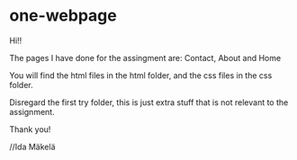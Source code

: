 # one-webpage

Hi!!

The pages I have done for the assingment are:
  Contact, 
  About and 
  Home
  
You will find the html files in the html folder, and the css files in the css folder. 

Disregard the first try folder, this is just extra stuff that is not relevant to the assignment. 

Thank you!

//Ida Mäkelä
